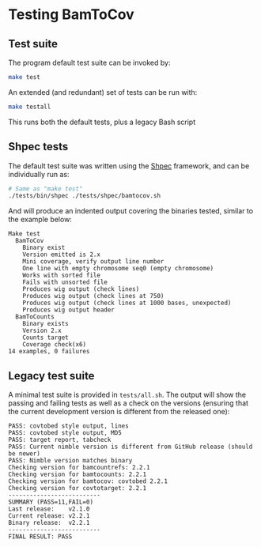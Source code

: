 # Testing BamToCov

## Test suite

The program default test suite can be invoked by:

```bash
make test
```

An extended (and redundant) set of tests can be run with:

```bash
make testall
```

This runs both the default tests, plus a legacy Bash script

## Shpec tests

The default test suite was written using the [Shpec](https://github.com/rylnd/shpec)
framework, and can be individually run as:

```bash
# Same as "make test"
./tests/bin/shpec ./tests/shpec/bamtocov.sh
```

And will produce an indented output covering the binaries tested,
similar to the example below:

```text
Make test
  BamToCov
    Binary exist
    Version emitted is 2.x
    Mini coverage, verify output line number
    One line with empty chromosome seq0 (empty chromosome)
    Works with sorted file
    Fails with unsorted file
    Produces wig output (check lines)
    Produces wig output (check lines at 750)
    Produces wig output (check lines at 1000 bases, unexpected)
    Produces wig output header
  BamToCounts
    Binary exists
    Version 2.x
    Counts target
    Coverage check(x6)
14 examples, 0 failures
```

## Legacy test suite

A minimal test suite is provided in `tests/all.sh`. The output will
show the passing and failing tests as well as a check on the versions
(ensuring that the current development version is different from the
released one):

```text
PASS: covtobed style output, lines
PASS: covtobed style output, MD5
PASS: target report, tabcheck 
PASS: Current nimble version is different from GitHub release (should be newer)
PASS: Nimble version matches binary
Checking version for bamcountrefs: 2.2.1
Checking version for bamtocounts: 2.2.1
Checking version for bamtocov: covtobed 2.2.1
Checking version for covtotarget: 2.2.1
--------------------------
SUMMARY (PASS=11,FAIL=0)
Last release:    v2.1.0
Current release: v2.2.1
Binary release:  v2.2.1
--------------------------
FINAL RESULT: PASS
```
